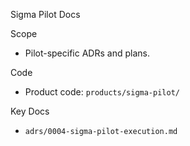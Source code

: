 Sigma Pilot Docs

Scope
- Pilot-specific ADRs and plans.

Code
- Product code: `products/sigma-pilot/`

Key Docs
- `adrs/0004-sigma-pilot-execution.md`
